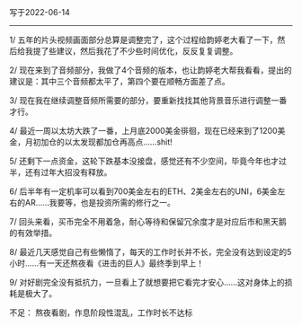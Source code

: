 写于2022-06-14

-----

1/ 五年的片头视频画面部分总算是调整完了，这个过程给韵婷老大看了一下，然后给我提了些建议，然后我花了不少些时间优化，反反复复调整。

2/ 现在来到了音频部分，我做了4个音频的版本，也让韵婷老大帮我看看，提出的建议是：其中三个音频都太平了，第四个要在顺畅方面差了点。

3/ 现在我在继续调整音频所需要的部分，要重新找找其他背景音乐进行调整一番才行。

4/ 最近一周以太坊大跌了一番，上月底2000美金徘徊，现在已经来到了1200美金，月初加仓的以太发现都加仓再高点……shit!

5/ 还剩下一点资金，这轮下跌基本没接盘，感觉还有不少空间，毕竟今年也才过半，还有过年大招没有释放。

6/ 后半年有一定机率可以看到700美金左右的ETH、2美金左右的UNI，6美金左右的AR……我要等，也是投资所需的修行之一。

7/ 回头来看，买币完全不用着急，耐心等待和保留冗余度才是对应后市和黑天鹅的有效举措。

8/ 最近几天感觉自己有些懒惰了，每天的工作时长并不长，完全没有达到设定的5小时……有一天还熬夜看《进击的巨人》最终季到早上！

9/ 对好剧完全没有抵抗力，一旦看上了就想要把它看完才安心……这对身体上的损耗是极大了。

不足：
熬夜看剧，作息阶段性混乱，工作时长不达标

